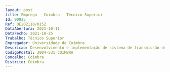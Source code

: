 ```yaml
--- 
layout: post
title: Emprego - Coimbra - Técnico Superior
Id: 90925
Ref: OE202110/0152
DataAbertura: 2021-10-11
DataFecho: 2021-10-25
Trabalho: Técnico Superior
Empregador: Universidade de Coimbra
Descricao: Desenvolvimento e implementação de sistema de transmissão de dados em diferentes processos de manufatura baseado em tecnologia AutomationML. Geração e correção de trajetórias de robô a partir de sistemas CAD CAM.Desenvolvimento e implementação de sistema de captura de conhecimento humano (movimentos) aplicado a tarefas de manufatura (pintura e soldadura) e o replicar desse movimento por robô industrial. Implementação em demonstradores industriais em empresas.
CodigoPostal: 3004-531 COIMBRA
Concelho: Coimbra
Distrito: Coimbra
--- 
```

